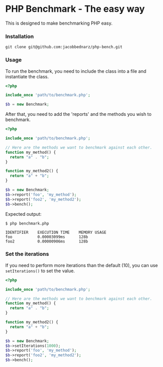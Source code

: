 # PHP Benchmark - The easy way

This is designed to make benchmarking PHP easy.

### Installation

```
git clone git@github.com:jacobbednarz/php-bench.git
```

### Usage

To run the benchmark, you need to include the class into a file and instantiate the class.

```php
<?php

include_once 'path/to/benchmark.php';

$b = new Benchmark;
```

After that, you need to add the 'reports' and the methods you wish to benchmark.

```php
<?php

include_once 'path/to/benchmark.php';

// Here are the methods we want to benchmark against each other.
function my_method() {
  return "a" . "b";
}

function my_method2() {
  return "a" + "b";
}

$b = new Benchmark;
$b->report('foo', 'my_method');
$b->report('foo2', 'my_method2');
$b->bench();
```

Expected output:

```
$ php benchmark.php

IDENTIFIER    EXECUTION TIME    MEMORY USAGE
foo           0.00003099ms      128b
foo2          0.00000906ms      128b
```

### Set the iterations

If you need to perform more iterations than the default (10), you can use `setIterations()` to set the value.

```php
<?php

include_once 'path/to/benchmark.php';

// Here are the methods we want to benchmark against each other.
function my_method() {
  return "a" . "b";
}

function my_method2() {
  return "a" + "b";
}

$b = new Benchmark;
$b->setIterations(1000);
$b->report('foo', 'my_method');
$b->report('foo2', 'my_method2');
$b->bench();
```
